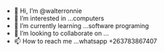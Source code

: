 - 👋 Hi, I’m @walterronnie
- 👀 I’m interested in ...computers
- 🌱 I’m currently learning ...software programing
- 💞️ I’m looking to collaborate on ...
- 📫 How to reach me ...whatsapp +263783867407

<!---
walterronnie/walterronnie is a ✨ special ✨ repository because its `README.md` (this file) appears on your GitHub profile.
You can click the Preview link to take a look at your changes.
--->
